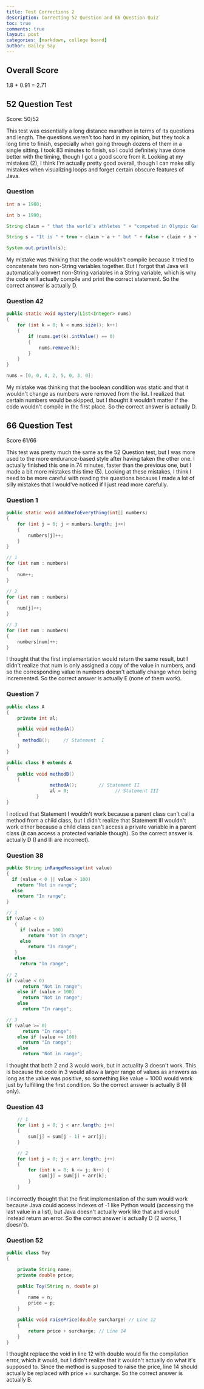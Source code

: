 ```yaml
---
title: Test Corrections 2
description: Correcting 52 Question and 66 Question Quiz
toc: true
comments: true
layout: post
categories: [markdown, college board]
author: Bailey Say
---
```


## Overall Score

1.8 + 0.91 = 2.71
## 52 Question Test

Score: 50/52

This test was essentially a long distance marathon in terms of its questions and length. The questions weren't too hard in my opinion,
but they took a long time to finish, especially when going through dozens of them in a single sitting. I took 83 minutes to finish,
so I could definitely have done better with the timing, though I got a good score from it. Looking at my mistakes (2), I think I'm actually 
pretty good overall, though I can make silly mistakes when visualizing loops and forget certain obscure features of Java.

### Question

```java
int a = 1988;

int b = 1990;

String claim = " that the world’s athletes " + "competed in Olympic Games in ";

String s = "It is " + true + claim + a + " but " + false + claim + b + ".";

System.out.println(s);
```

My mistake was thinking that the code wouldn't compile because it tried to concatenate two non-String variables together. But I forgot 
that Java will automatically convert non-String variables in a String variable, which is why the code will actually compile and print 
the correct statement. So the correct answer is actually D.

### Question 42

```java
public static void mystery(List<Integer> nums)
{
    for (int k = 0; k < nums.size(); k++)
    {
        if (nums.get(k).intValue() == 0)
        {
            nums.remove(k);
        }
    }
}

nums = [0, 0, 4, 2, 5, 0, 3, 0];
```

My mistake was thinking that the boolean condition was static and that it wouldn't change as numbers were removed from the list. I realized
that certain numbers would be skipped, but I thought it wouldn't matter if the code wouldn't compile in the first place. So the correct answer
is actually D.

## 66 Question Test

Score 61/66

This test was pretty much the same as the 52 Question test, but I was more used to the more endurance-based style after having taken the other 
one. I actually finished this one in 74 minutes, faster than the previous one, but I made a bit more mistakes this time (5). Looking at 
these mistakes, I think I need to be more careful with reading the questions because I made a lot of silly mistakes that I would've noticed if 
I just read more carefully.

### Question 1

```java
public static void addOneToEverything(int[] numbers)
{
    for (int j = 0; j < numbers.length; j++)
    {
        numbers[j]++;
    }
}

// 1
for (int num : numbers)
{
    num++;
}

// 2
for (int num : numbers)
{
    num[j]++;
}

// 3
for (int num : numbers)
{
    numbers[num]++;
}
```

I thought that the first implementation would return the same result, but I didn't realize that num is only assigned a copy of the value in numbers, 
and so the corresponding value in numbers doesn't actually change when being incremented. So the correct answer is actually E (none of them work).

### Question 7

```java
public class A
{
    private int al;

    public void methodA()
    {
      methodB();     // Statement  I 
    }
}

public class B extends A
{
    public void methodB()
    {
                methodA();        // Statement II
                al = 0;                 // Statement III
           }
}
```

I noticed that Statement I wouldn't work because a parent class can't call a method from a child class, but I didn't realize that Statement III 
wouldn't work either because a child class can't access a private variable in a parent class (it can access a protected variable though). So the correct answer is actually D (I and III are incorrect).

### Question 38

```java
public String inRangeMessage(int value)
{
  if (value < 0 || value > 100)
    return "Not in range";
  else
    return "In range";
}

// 1
if (value < 0)
   {
     if (value > 100)
        return "Not in range";
     else
        return "In range";
   }
   else
     return "In range";
 
// 2
if (value < 0)
      return "Not in range";
    else if (value > 100)
      return "Not in range";
    else
      return "In range";

// 3
if (value >= 0)
      return "In range";
    else if (value <= 100)
      return "In range";
    else
      return "Not in range";
```

I thought that both 2 and 3 would work, but in actuality 3 doesn't work. This is because the code in 3 would allow a larger range of values as 
answers as long as the value was positive, so something like value = 1000 would work just by fulfilling the first condition. So the correct answer 
is actually B (II only).

### Question 43

```java
    // 1
    for (int j = 0; j < arr.length; j++)
    {
        sum[j] = sum[j - 1] + arr[j];
    }

    // 2
    for (int j = 0; j < arr.length; j++)
    {
        for (int k = 0; k <= j; k++) {
            sum[j] = sum[j] + arr[k];
        }
    }
```

I incorrectly thought that the first implementation of the sum would work because Java could access indexes of -1 like Python would (accessing the last value in a list), but Java doesn't actually work like that and would instead return an error. So the correct answer is actually D (2 works, 1 doesn't).

### Question 52

```java
public class Toy
{

    private String name;
    private double price;

    public Toy(String n, double p)
    {
        name = n;
        price = p;
    }

    public void raisePrice(double surcharge) // Line 12
    {
        return price + surcharge; // Line 14
    }
}
```

I thought replace the void in line 12 with double would fix the compilation error, which it would, but I didn't realize that it wouldn't actually do what it's supposed to. Since the method is supposed to raise the price, line 14 should actually be replaced with price += surcharge. So the correct answer is actually B.
